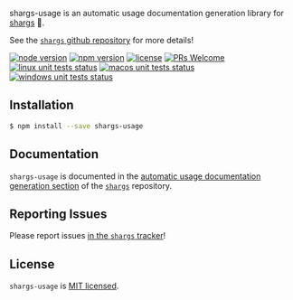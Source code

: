 shargs-usage is an automatic usage documentation generation library for [shargs][shargs] 🦈.

See the [`shargs` github repository][shargs] for more details!

[![node version][shield-node]][node]
[![npm version][shield-npm]][npm-package]
[![license][shield-license]][license]
[![PRs Welcome][shield-prs]][contribute]
[![linux unit tests status][shield-unit-tests-linux]][actions]
[![macos unit tests status][shield-unit-tests-macos]][actions]
[![windows unit tests status][shield-unit-tests-windows]][actions]

## Installation

```bash
$ npm install --save shargs-usage
```

## Documentation

`shargs-usage` is documented in the [automatic usage documentation generation section][documentation] of the [`shargs`][shargs] repository.

## Reporting Issues

Please report issues [in the `shargs` tracker][issues]!

## License

`shargs-usage` is [MIT licensed][license].



[actions]: https://github.com/Yord/shargs-usage/actions
[contribute]: https://github.com/Yord/shargs#contributing
[documentation]: https://github.com/Yord/shargs#automatic-usage-documentation-generation
[issues]: https://github.com/Yord/shargs/issues
[license]: https://github.com/Yord/shargs-usage/blob/master/LICENSE
[node]: https://nodejs.org/
[npm-package]: https://www.npmjs.com/package/shargs-usage
[shargs]: https://github.com/Yord/shargs
[shield-license]: https://img.shields.io/npm/l/shargs-usage?color=yellow&labelColor=313A42
[shield-node]: https://img.shields.io/node/v/shargs-usage?color=red&labelColor=313A42
[shield-npm]: https://img.shields.io/npm/v/shargs-usage.svg?color=orange&labelColor=313A42
[shield-prs]: https://img.shields.io/badge/PRs-welcome-green.svg?labelColor=313A42
[shield-unit-tests-linux]: https://github.com/Yord/shargs-usage/workflows/linux/badge.svg?branch=master
[shield-unit-tests-macos]: https://github.com/Yord/shargs-usage/workflows/macos/badge.svg?branch=master
[shield-unit-tests-windows]: https://github.com/Yord/shargs-usage/workflows/windows/badge.svg?branch=master